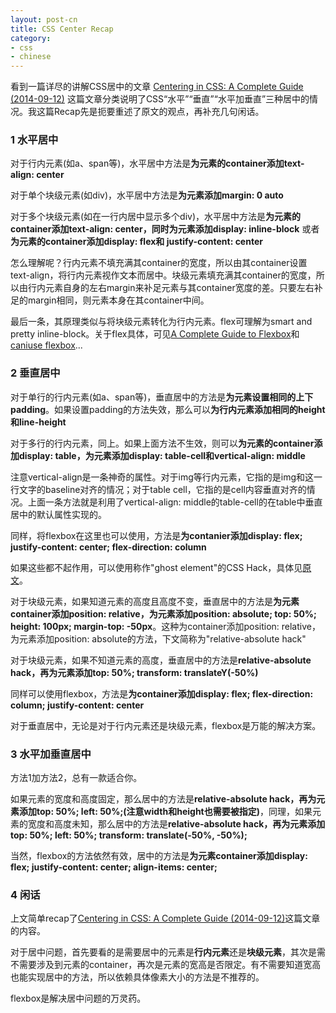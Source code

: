 ```yaml
---
layout: post-cn
title: CSS Center Recap
category:
- css
- chinese
---
```


看到一篇详尽的讲解CSS居中的文章 [Centering in CSS: A Complete Guide (2014-09-12)](http://css-tricks.com/centering-css-complete-guide/)
这篇文章分类说明了CSS“水平”“垂直”“水平加垂直”三种居中的情况。我这篇Recap先是扼要重述了原文的观点，再补充几句闲话。

### 1 水平居中

对于行内元素(如a、span等)，水平居中方法是**为元素的container添加text-align: center**

对于单个块级元素(如div)，水平居中方法是**为元素添加margin: 0 auto**

对于多个块级元素(如在一行内居中显示多个div)，水平居中方法是**为元素的container添加text-align: center，同时为元素添加display: inline-block** 或者 **为元素的container添加display: flex和
justify-content: center**

怎么理解呢？行内元素不填充满其container的宽度，所以由其container设置text-align，将行内元素视作文本而居中。块级元素填充满其container的宽度，所以由行内元素自身的左右margin来补足元素与其container宽度的差。只要左右补足的margin相同，则元素本身在其container中间。

最后一条，其原理类似与将块级元素转化为行内元素。flex可理解为smart and pretty inline-block。关于flex具体，可见[A Complete Guide to Flexbox](http://css-tricks.com/snippets/css/a-guide-to-flexbox/)和[caniuse flexbox](http://caniuse.com/#search=flexbox)...

### 2 垂直居中

对于单行的行内元素(如a、span等)，垂直居中的方法是**为元素设置相同的上下padding**。如果设置padding的方法失效，那么可以**为行内元素添加相同的height和line-height**

对于多行的行内元素，同上。如果上面方法不生效，则可以**为元素的container添加display: table，为元素添加display: table-cell和vertical-align: middle**

注意vertical-align是一条神奇的属性。对于img等行内元素，它指的是img和这一行文字的baseline对齐的情况；对于table cell，它指的是cell内容垂直对齐的情况。上面一条方法就是利用了vertical-align: middle的table-cell的在table中垂直居中的默认属性实现的。

同样，将flexbox在这里也可以使用，方法是**为contanier添加display: flex; justify-content: center; flex-direction: column**

如果这些都不起作用，可以使用称作"ghost element"的CSS Hack，具体见[原文](http://css-tricks.com/centering-css-complete-guide/#vertical-inline-multiple)。

对于块级元素，如果知道元素的高度且高度不变，垂直居中的方法是**为元素container添加position: relative，为元素添加position: absolute; top: 50%; height: 100px; margin-top: -50px**。这种为container添加position: relative，为元素添加position: absolute的方法，下文简称为"relative-absolute hack"

对于块级元素，如果不知道元素的高度，垂直居中的方法是**relative-absolute hack，再为元素添加top: 50%; transform: translateY(-50%)**

同样可以使用flexbox，方法是**为container添加display: flex; flex-direction: column; justify-content: center**

对于垂直居中，无论是对于行内元素还是块级元素，flexbox是万能的解决方案。

### 3 水平加垂直居中

方法1加方法2，总有一款适合你。

如果元素的宽度和高度固定，那么居中的方法是**relative-absolute hack，再为元素添加top: 50%; left: 50%;(注意width和height也需要被指定)**，同理，如果元素的宽度和高度未知，那么居中的方法是**relative-absolute hack，再为元素添加top: 50%; left: 50%; transform: translate(-50%, -50%);**

当然，flexbox的方法依然有效，居中的方法是**为元素container添加display: flex; justify-content: center; align-items: center;**

### 4 闲话

上文简单recap了[Centering in CSS: A Complete Guide (2014-09-12)](http://css-tricks.com/centering-css-complete-guide/)这篇文章的内容。

对于居中问题，首先要看的是需要居中的元素是**行内元素**还是**块级元素**，其次是需不需要涉及到元素的container，再次是元素的宽高是否限定。有不需要知道宽高也能实现居中的方法，所以依赖具体像素大小的方法是不推荐的。

flexbox是解决居中问题的万灵药。




